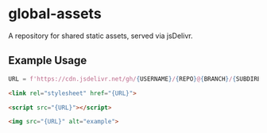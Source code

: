 # global-assets

A repository for shared static assets, served via jsDelivr.

## Example Usage

```py
URL = f'https://cdn.jsdelivr.net/gh/{USERNAME}/{REPO}@{BRANCH}/{SUBDIRECTORY}/{FILE}.{EXTENSION}'
```

```html
<link rel="stylesheet" href="{URL}">

<script src="{URL}"></script>

<img src="{URL}" alt="example">
```
